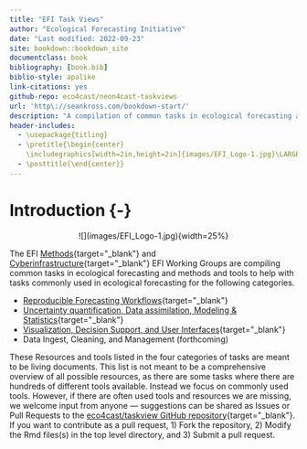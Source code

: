```yaml
--- 
title: "EFI Task Views"
author: "Ecological Forecasting Initiative"
date: "Last modified: 2022-09-23"
site: bookdown::bookdown_site
documentclass: book
bibliography: [book.bib]
biblio-style: apalike
link-citations: yes
github-repo: eco4cast/neon4cast-taskviews
url: 'http\://seankross.com/bookdown-start/'
description: "A compilation of common tasks in ecological forecasting and methods and tools to help with those tasks"
header-includes:
  - \usepackage{titling}
  - \pretitle{\begin{center}
    \includegraphics[width=2in,height=2in]{images/EFI_Logo-1.jpg}\LARGE\\}
  - \posttitle{\end{center}}
---
```



# Introduction {-}

<center>
![](images/EFI_Logo-1.jpg){width=25%} 
</center>


The EFI [Methods](https://ecoforecast.org/methods-tools/){target="_blank"} and [Cyberinfrastructure](https://ecoforecast.org/cyberinfrastructure/){target="_blank"} EFI Working Groups are compiling common tasks in ecological forecasting and methods and tools to help with tasks commonly used in ecological forecasting for the following categories. 

* [Reproducible Forecasting Workflows](https://projects.ecoforecast.org/taskviews/reproducible-forecasting-workflows.html){target="_blank"}
* [Uncertainty quantification, Data assimilation, Modeling & Statistics](https://projects.ecoforecast.org/taskviews/uncertainty-quantification-data-assimilation-modeling-statistics.html){target="_blank"}
* [Visualization, Decision Support, and User Interfaces](https://projects.ecoforecast.org/taskviews/visualization.html){target="_blank"}  
* Data Ingest, Cleaning, and Management (forthcoming)

These Resources and tools listed in the four categories of tasks are meant to be living documents.  This list is not meant to be a comprehensive overview of all possible resources, as there are some tasks where there are hundreds of different tools available. Instead we focus on commonly used tools.  However, if there are often used tools and resources we are missing,  we welcome input from anyone — suggestions can be shared as Issues or Pull Requests to the [eco4cast/taskview GitHub repository](https://github.com/eco4cast/taskviews){target="_blank"}.
If you want to contribute as a pull request, 1) Fork the repository, 2) Modify the Rmd files(s) in the top level directory, and 3) Submit a pull request.

